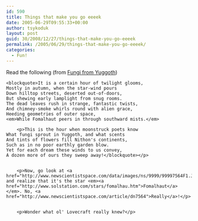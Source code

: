 ```yaml
---
id: 590
title: Things that make you go eeeek
date: 2005-06-29T09:55:33+00:00
author: tsykoduk
layout: post
guid: 30/2008/12/27/things-that-make-you-go-eeeek
permalink: /2005/06/29/things-that-make-you-go-eeeek/
categories:
  - Fun!
---
```

<p>Read the following (from <a href="http://sprg.ssl.berkeley.edu/~wcoburn/hpl/fungi.html">Fungi from Yuggoth</a>)</p>


	<blockquote>It is a certain hour of twilight glooms,
	Mostly in autumn, when the star-wind pours
	Down hilltop streets, deserted out-of-doors,
	But shewing early lamplight from snug rooms.
	The dead leaves rush in strange, fantastic twists,
	And chimney-smoke whirls round with alien grace,
	Heeding geometries of outer space,
	<em>While Fomalhaut peers in through southward mists.</em>

		<p>This is the hour when moonstruck poets know
	What fungi sprout in Yuggoth, and what scents
	And tints of flowers fill Nithon's continents,
	Such as in no poor earthly garden blow.
	Yet for each dream these winds to us convey,
	A dozen more of ours they sweep away!</blockquote></p>


		<p>Now, go look at <a href="http://www.newscientistspace.com/data/images/ns/9999/99997564F1.JPG">this</a> and realize that it's the star <em><a href="http://www.solstation.com/stars/fomalhau.htm">Fomalhaut</a></em>. No, <a href="http://www.newscientistspace.com/article/dn7564">Really</a>!</p>


		<p>Wonder what ol' Lovecraft really knew?</p>